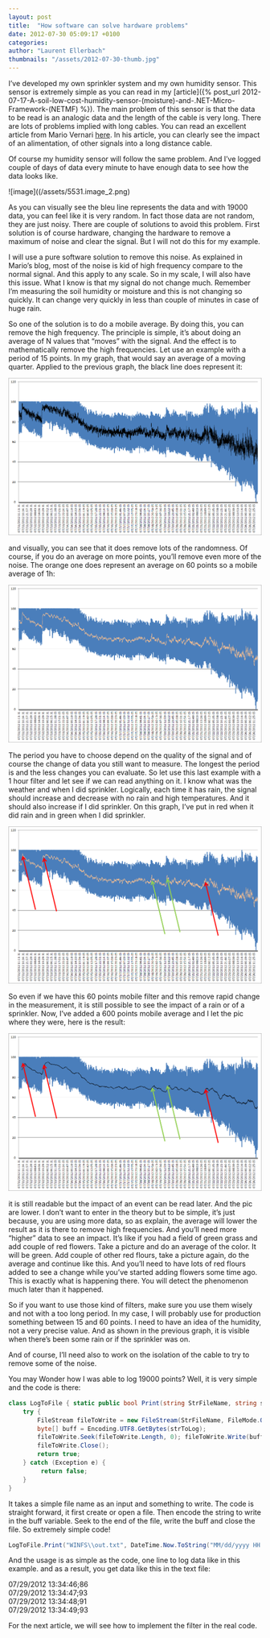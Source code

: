 ```yaml
---
layout: post
title:  "How software can solve hardware problems"
date: 2012-07-30 05:09:17 +0100
categories: 
author: "Laurent Ellerbach"
thumbnails: "/assets/2012-07-30-thumb.jpg"
---
```

I’ve developed my own sprinkler system and my own humidity sensor. This sensor is extremely simple as you can read in my [article]({% post_url 2012-07-17-A-soil-low-cost-humidity-sensor-(moisture)-and-.NET-Micro-Framework-(NETMF) %}). The main problem of this sensor is that the data to be read is an analogic data and the length of the cable is very long. There are lots of problems implied with long cables. You can read an excellent article from Mario Vernari [here](http://highfieldtales.wordpress.com/2012/04/25/effect-of-long-wiring-on-digital-signals/). In his article, you can clearly see the impact of an alimentation, of other signals into a long distance cable.

Of course my humidity sensor will follow the same problem. And I’ve logged couple of days of data every minute to have enough data to see how the data looks like.

![image]((/assets/5531.image_2.png)

As you can visually see the bleu line represents the data and with 19000 data, you can feel like it is very random. In fact those data are not random, they are just noisy. There are couple of solutions to avoid this problem. First solution is of course hardware, changing the hardware to remove a maximum of noise and clear the signal. But I will not do this for my example.

I will use a pure software solution to remove this noise. As explained in Mario’s blog, most of the noise is kid of high frequency compare to the normal signal. And this apply to any scale. So in my scale, I will also have this issue. What I know is that my signal do not change much. Remember I’m measuring the soil humidity or moisture and this is not changing so quickly. It can change very quickly in less than couple of minutes in case of huge rain.

So one of the solution is to do a mobile average. By doing this, you can remove the high frequency. The principle is simple, it’s about doing an average of N values that “moves” with the signal. And the effect is to mathematically remove the high frequencies. Let use an example with a period of 15 points. In my graph, that would say an average of a moving quarter. Applied to the previous graph, the black line does represent it:

![image](/assets/5100.image_4.png)

and visually, you can see that it does remove lots of the randomness. Of course, if you do an average on more points, you’ll remove even more of the noise. The orange one does represent an average on 60 points so a mobile average of 1h:

![image](/assets/3823.image_6.png)

The period you have to choose depend on the quality of the signal and of course the change of data you still want to measure. The longest the period is and the less changes you can evaluate. So let use this last example with a 1 hour filter and let see if we can read anything on it. I know what was the weather and when I did sprinkler. Logically, each time it has rain, the signal should increase and decrease with no rain and high temperatures. And it should also increase if I did sprinkler. On this graph, I’ve put in red when it did rain and in green when I did sprinkler.

![image](/assets/1348.image_12.png)

So even if we have this 60 points mobile filter and this remove rapid change in the measurement, it is still possible to see the impact of a rain or of a sprinkler. Now, I’ve added a 600 points mobile average and I let the pic where they were, here is the result:

![image](/assets/0815.image_14.png)

it is still readable but the impact of an event can be read later. And the pic are lower. I don’t want to enter in the theory but to be simple, it’s just because, you are using more data, so as explain, the average will lower the result as it is there to remove high frequencies. And you’ll need more “higher” data to see an impact. It’s like if you had a field of green grass and add couple of red flowers. Take a picture and do an average of the color. It will be green. Add couple of other red flours, take a picture again, do the average and continue like this. And you’ll need to have lots of red flours added to see a change while you’ve started adding flowers some time ago. This is exactly what is happening there. You will detect the phenomenon much later than it happened.

So if you want to use those kind of filters, make sure you use them wisely and not with a too long period. In my case, I will probably use for production something between 15 and 60 points. I need to have an idea of the humidity, not a very precise value. And as shown in the previous graph, it is visible when there’s been some rain or if the sprinkler was on.

And of course, I’ll need also to work on the isolation of the cable to try to remove some of the noise.

You may Wonder how I was able to log 19000 points? Well, it is very simple and the code is there:

```csharp
class LogToFile { static public bool Print(string StrFileName, string strToLog) { 
    try { 
        FileStream fileToWrite = new FileStream(StrFileName, FileMode.OpenOrCreate, FileAccess.Write); 
        byte[] buff = Encoding.UTF8.GetBytes(strToLog); 
        fileToWrite.Seek(fileToWrite.Length, 0); fileToWrite.Write(buff, 0, buff.Length); 
        fileToWrite.Close(); 
        return true; 
    } catch (Exception e) {
         return false; 
    } 
} 
```
It takes a simple file name as an input and something to write. The code is straight forward, it first create or open a file. Then encode the string to write in the buff variable. Seek to the end of the file, write the buff and close the file. So extremely simple code!


```csharp
LogToFile.Print("WINFS\\out.txt", DateTime.Now.ToString("MM/dd/yyyy HH:mm:ss") + ";" + mSensor.Humidity + "\r\n"); 
```

And the usage is as simple as the code, one line to log data like in this example. and as a result, you get data like this in the text file:

07/29/2012 13:34:46;86   
07/29/2012 13:34:47;93   
07/29/2012 13:34:48;91   
07/29/2012 13:34:49;93   

For the next article, we will see how to implement the filter in the real code.

